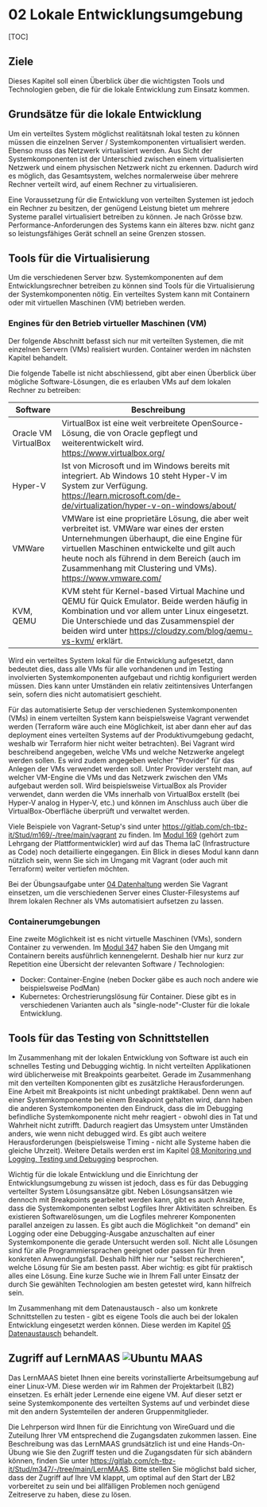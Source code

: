 # 02 Lokale Entwicklungsumgebung
[TOC]

## Ziele
Dieses Kapitel soll einen Überblick über die wichtigsten Tools und Technologien geben, die für die lokale Entwicklung zum Einsatz kommen.

## Grundsätze für die lokale Entwicklung
Um ein verteiltes System möglichst realitätsnah lokal testen zu können müssen die einzelnen Server / Systemkomponenten virtualisiert werden. Ebenso muss das Netzwerk virtualisiert werden. Aus Sicht der Systemkomponenten ist der Unterschied zwischen einem virtualisierten Netzwerk und einem physischen Netzwerk nicht zu erkennen. Dadurch wird es möglich, das Gesamtsystem, welches normalerweise über mehrere Rechner verteilt wird, auf einem Rechner zu virtualisieren.

Eine Voraussetzung für die Entwicklung von verteilten Systemen ist jedoch ein Rechner zu besitzen, der genügend Leistung bietet um mehrere Systeme parallel virtualisiert betreiben zu können. Je nach Grösse bzw. Performance-Anforderungen des Systems kann ein älteres bzw. nicht ganz so leistungsfähiges Gerät schnell an seine Grenzen stossen.

## Tools für die Virtualisierung
Um die verschiedenen Server bzw. Systemkomponenten auf dem Entwicklungsrechner betreiben zu können sind Tools für die Virtualisierung der Systemkomponenten nötig. Ein verteiltes System kann mit Containern oder mit virtuellen Maschinen (VM) betrieben werden.

### Engines für den Betrieb virtueller Maschinen (VM)
Der folgende Abschnitt befasst sich nur mit verteilten Systemen, die mit einzelnen Servern (VMs) realisiert wurden. Container werden im nächsten Kapitel behandelt.

Die folgende Tabelle ist nicht abschliessend, gibt aber einen Überblick über mögliche Software-Lösungen, die es erlauben VMs auf dem lokalen Rechner zu betreiben:

| Software             | Beschreibung                                                                                                                                                                                                                                                                                                |
|----------------------|-------------------------------------------------------------------------------------------------------------------------------------------------------------------------------------------------------------------------------------------------------------------------------------------------------------|
| Oracle VM VirtualBox | VirtualBox ist eine weit verbreitete OpenSource-Lösung, die von Oracle gepflegt und weiterentwickelt wird.<br/>https://www.virtualbox.org/                                                                                                                                                                  |
| Hyper-V              | Ist von Microsoft und im Windows bereits mit integriert. Ab Windows 10 steht Hyper-V im System zur Verfügung.<br/>https://learn.microsoft.com/de-de/virtualization/hyper-v-on-windows/about/                                                                                                                |
| VMWare               | VMWare ist eine proprietäre Lösung, die aber weit verbreitet ist. VMWare war eines der ersten Unternehmungen überhaupt, die eine Engine für virtuellen Maschinen entwickelte und gilt auch heute noch als führend in dem Bereich (auch im Zusammenhang mit Clustering und VMs).<br/>https://www.vmware.com/ |
| KVM, QEMU            | KVM steht für Kernel-based Virtual Machine und QEMU für Quick Emulator. Beide werden häufig in Kombination und vor allem unter Linux eingesetzt. Die Unterschiede und das Zusammenspiel der beiden wird unter https://cloudzy.com/blog/qemu-vs-kvm/ erklärt.                                                |

Wird ein verteiltes System lokal für die Entwicklung aufgesetzt, dann bedeutet dies, dass alle VMs für alle vorhandenen und im Testing involvierten Systemkomponenten aufgebaut und richtig konfiguriert werden müssen. Dies kann unter Umständen ein relativ zeitintensives Unterfangen sein, sofern dies nicht automatisiert geschieht.

Für das automatisierte Setup der verschiedenen Systemkomponenten (VMs) in einem verteilten System kann beispielsweise Vagrant verwendet werden (Terraform wäre auch eine Möglichkeit, ist aber dann eher auf das deployment eines verteilten Systems auf der Produktivumgebung gedacht, weshalb wir Terraform hier nicht weiter betrachten). Bei Vagrant wird beschreibend angegeben, welche VMs und welche Netzwerke angelegt werden sollen. Es wird zudem angegeben welcher "Provider" für das Anlegen der VMs verwendet werden soll. Unter Provider versteht man, auf welcher VM-Engine die VMs und das Netzwerk zwischen den VMs aufgebaut werden soll. Wird beispielsweise VirtualBox als Provider verwendet, dann werden die VMs innerhalb von VirtualBox erstellt (bei Hyper-V analog in Hyper-V, etc.) und können im Anschluss auch über die VirtualBox-Oberfläche überprüft und verwaltet werden.

Viele Beispiele von Vagrant-Setup's sind unter https://gitlab.com/ch-tbz-it/Stud/m169/-/tree/main/vagrant zu finden. Im [Modul 169](https://gitlab.com/ch-tbz-it/Stud/m169) (gehört zum Lehrgang der Plattformentwickler) wird auf das Thema IaC (Infrastructure as Code) noch detaillierte eingegangen. Ein Blick in dieses Modul kann dann nützlich sein, wenn Sie sich im Umgang mit Vagrant (oder auch mit Terraform) weiter vertiefen möchten.

Bei der Übungsaufgabe unter [04 Datenhaltung](../04%20Datenhaltung/Cluster-Dateisystem.md) werden Sie Vagrant einsetzen, um die verschiedenen Server eines Cluster-Filesystems auf Ihrem lokalen Rechner als VMs automatisiert aufsetzen zu lassen.

### Containerumgebungen
Eine zweite Möglichkeit ist es nicht virtuelle Maschinen (VMs), sondern Container zu verwenden. Im [Modul 347](https://gitlab.com/ch-tbz-it/Stud/m347) haben Sie den Umgang mit Containern bereits ausführlich kennengelernt. Deshalb hier nur kurz zur Repetition eine Übersicht der relevanten Software / Technologien:
* Docker: Container-Engine (neben Docker gäbe es auch noch andere wie beispielsweise PodMan)
* Kubernetes: Orchestrierungslösung für Container. Diese gibt es in verschiedenen Varianten auch als "single-node"-Cluster für die lokale Entwicklung.

## Tools für das Testing von Schnittstellen
Im Zusammenhang mit der lokalen Entwicklung von Software ist auch ein schnelles Testing und Debugging wichtig. In nicht verteilten Applikationen wird üblicherweise mit Breakpoints gearbeitet. Gerade im Zusammenhang mit den verteilten Komponenten gibt es zusätzliche Herausforderungen. Eine Arbeit mit Breakpoints ist nicht unbedingt praktikabel. Denn wenn auf einer Systemkomponente bei einem Breakpoint gehalten wird, dann haben die anderen Systemkomponenten den Eindruck, dass die im Debugging befindliche Systemkomponente nicht mehr reagiert - obwohl dies in Tat und Wahrheit nicht zutrifft. Dadurch reagiert das Umsystem unter Umständen anders, wie wenn nicht debugged wird. Es gibt auch weitere Herausforderungen (beispielsweise Timing - nicht alle Systeme haben die gleiche Uhrzeit). Weitere Details werden erst im Kapitel [08 Monitoring und Logging, Testing und Debugging](../08%20Monitoring%20und%20Logging,%20Testing%20und%20Debugging) besprochen.

Wichtig für die lokale Entwicklung und die Einrichtung der Entwicklungsumgebung zu wissen ist jedoch, dass es für das Debugging verteilter System Lösungsansätze gibt. Neben Lösungsansätzen wie dennoch mit Breakpoints gearbeitet werden kann, gibt es auch Ansätze, dass die Systemkomponenten selbst Logfiles Ihrer Aktivitäten schreiben. Es existieren Softwarelösungen, um die Logfiles mehrerer Komponenten parallel anzeigen zu lassen. Es gibt auch die Möglichkeit "on demand" ein Logging oder eine Debugging-Ausgabe anzuschalten auf einer Systemkomponente die gerade Untersucht werden soll. Nicht alle Lösungen sind für alle Programmiersprachen geeignet oder passen für Ihren konkreten Anwendungsfall. Deshalb hilft hier nur "selbst recherchieren", welche Lösung für Sie am besten passt. Aber wichtig: es gibt für praktisch alles eine Lösung. Eine kurze Suche wie in Ihrem Fall unter Einsatz der durch Sie gewählten Technologien am besten getestet wird, kann hilfreich sein.

Im Zusammenhang mit dem Datenaustausch - also um konkrete Schnittstellen zu testen - gibt es eigene Tools die auch bei der lokalen Entwicklung eingesetzt werden können. Diese werden im Kapitel [05 Datenaustausch](../05%20Datenaustausch) behandelt.

<!--
Notizen (work in progress):
Remote Debugger -> Breakpoints in IDE setzen und mit Remote Debugger verbinden (wenn Deployment von Code auf entfernten Rechner geht)
https://www.jetbrains.com/help/idea/tutorial-remote-debug.html
https://learn.microsoft.com/en-us/troubleshoot/developer/visualstudio/debuggers/troubleshooting-remote-debugging
https://code.visualstudio.com/docs/editor/debugging
...

Debugging von Problemen unter Last

http://inet.haw-hamburg.de/teaching/ws-2019-20/verteilte-systeme-1/07_verteiltesdebugging.pdf

Unterschiedliche Latenzen -> Timing-Probleme

Breakpoint auf einem System bewirkt das anderes System denkt, das eine System wäre tot... ob wohl es noch am Leben ist. Dadurch andere reaktion durch Umsysteme möglich
//-->


## Zugriff auf LernMAAS ![](MAAS_Logo_without_text.png "Ubuntu MAAS")
Das LernMAAS bietet Ihnen eine bereits vorinstallierte Arbeitsumgebung auf einer Linux-VM. Diese werden wir im Rahmen der Projektarbeit (LB2) einsetzen. Es erhält jeder Lernende eine eigene VM. Auf dieser setzt er seine Systemkomponente des verteilten Systems auf und verbindet diese mit den andern Systemteilen der anderen Gruppenmitglieder.

Die Lehrperson wird Ihnen für die Einrichtung von WireGuard und die Zuteilung Ihrer VM entsprechend die Zugangsdaten zukommen lassen. Eine Beschreibung was das LernMAAS grundsätzlich ist und eine Hands-On-Übung wie Sie den Zugriff testen und die Zugangsdaten für sich abändern können, finden Sie unter https://gitlab.com/ch-tbz-it/Stud/m347/-/tree/main/LernMAAS. Bitte stellen Sie möglichst bald sicher, dass der Zugriff auf Ihre VM klappt, um optimal auf den Start der LB2 vorbereitet zu sein und bei allfälligen Problemen noch genügend Zeitreserve zu haben, diese zu lösen.